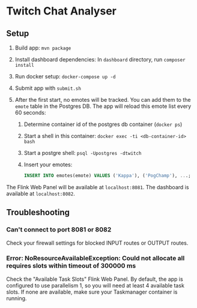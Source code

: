# Twitch Chat Analyser

## Setup

1. Build app: `mvn package`

2. Install dashboard dependencies: In `dashboard` directory, run `composer install`

3. Run docker setup: `docker-compose up -d`

4. Submit app with `submit.sh`

5. After the first start, no emotes will be tracked. You can add them to the `emote` table in the Postgres DB. The app will reload this emote list every 60 seconds:

	1. Determine container id of the postgres db container (`docker ps`)

	2. Start a shell in this container: `docker exec -ti <db-container-id> bash`

	3. Start a postgre shell: `psql -Upostgres -dtwitch`

	4. Insert your emotes:
	
		```sql
		INSERT INTO emotes(emote) VALUES ('Kappa'), ('PogChamp'), ...;
		```

The Flink Web Panel will be available at `localhost:8081`. The dashboard is available at `localhost:8082`.

## Troubleshooting

### Can't connect to port 8081 or 8082

Check your firewall settings for blocked INPUT routes or OUTPUT routes.

### Error: NoResourceAvailableException: Could not allocate all requires slots within timeout of 300000 ms

Check the "Available Task Slots" Flink Web Panel. By default, the app is configured to use parallelism 1, so you will need at least 4 available task slots. If none are available, make sure your Taskmanager container is running. 
